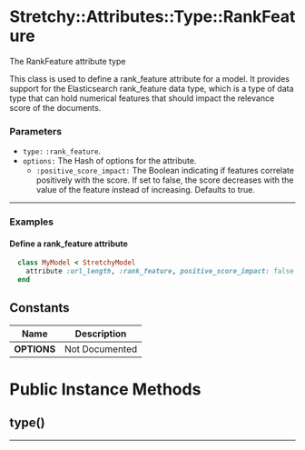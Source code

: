 # Stretchy::Attributes::Type::RankFeature [](#class-Stretchy::Attributes::Type::RankFeature) [](#top)
The RankFeature attribute type

This class is used to define a rank_feature attribute for a model. It provides support for the Elasticsearch rank_feature data type, which is a type of data type that can hold numerical features that should impact the relevance score of the documents.

### Parameters

- `type:` `:rank_feature`.
- `options:` The Hash of options for the attribute.
   - `:positive_score_impact:` The Boolean indicating if features correlate positively with the score. If set to false, the score decreases with the value of the feature instead of increasing. Defaults to true.

---

### Examples

#### Define a rank_feature attribute

```ruby
  class MyModel < StretchyModel
    attribute :url_length, :rank_feature, positive_score_impact: false
  end
```
    
## Constants
| Name | Description |
| ---- | ----------- |
| **OPTIONS[](#OPTIONS)** | Not Documented |

# Public Instance Methods

      
## type() [](#method-i-type)
         
  
        
---

